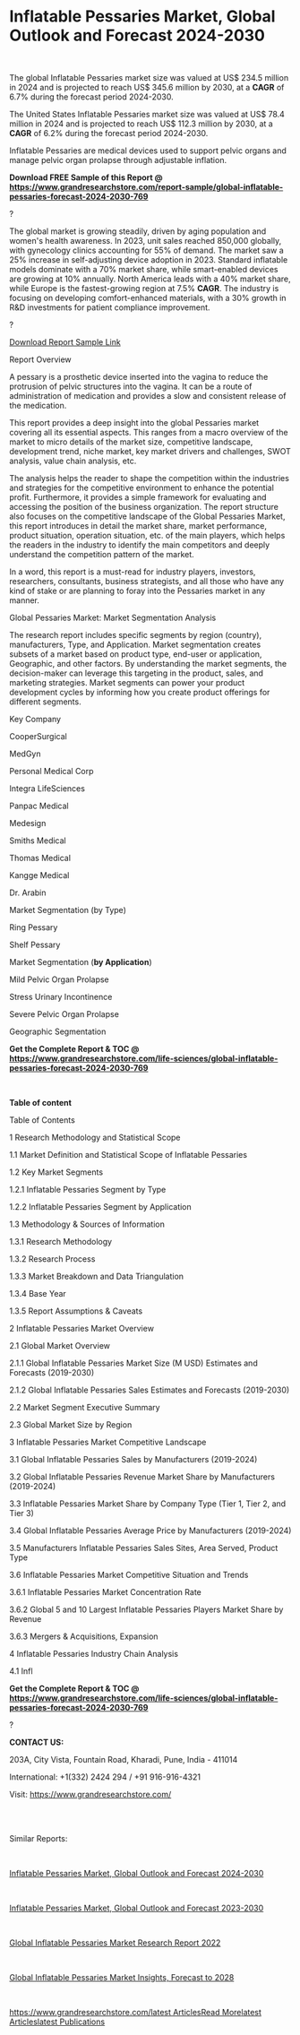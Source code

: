 <h1>Inflatable Pessaries Market, Global Outlook and Forecast 2024-2030</h1><br/><p>The global Inflatable Pessaries market size was valued at US$ 234.5 million in 2024 and is projected to reach US$ 345.6 million by 2030, at a <strong>CAGR</strong> of 6.7% during the forecast period 2024-2030.</p>
 
 
 
 <p>The United States Inflatable Pessaries market size was valued at US$ 78.4 million in 2024 and is projected to reach US$ 112.3 million by 2030, at a <strong>CAGR</strong> of 6.2% during the forecast period 2024-2030.</p>
 
 
 
 <p>Inflatable Pessaries are medical devices used to support pelvic organs and manage pelvic organ prolapse through adjustable inflation.</p>
 
 
 
 <div><b>Download FREE Sample of this Report @ <a href="https://www.grandresearchstore.com/report-sample/global-inflatable-pessaries-forecast-2024-2030-769">https://www.grandresearchstore.com/report-sample/global-inflatable-pessaries-forecast-2024-2030-769</a></b></div>
 
 
 
 <p>? </p>
 
 
 
 <p>The global market is growing steadily, driven by aging population and women&#39;s health awareness. In 2023, unit sales reached 850,000 globally, with gynecology clinics accounting for 55% of demand. The market saw a 25% increase in self-adjusting device adoption in 2023. Standard inflatable models dominate with a 70% market share, while smart-enabled devices are growing at 10% annually. North America leads with a 40% market share, while Europe is the fastest-growing region at 7.5% <strong>CAGR</strong>. The industry is focusing on developing comfort-enhanced materials, with a 30% growth in R&D investments for patient compliance improvement.</p>
 
 
 
 <p>? </p>
 
 
 
 <p><a href="https://www.grandresearchstore.com/mr-admin/report-sample/global-inflatable-pessaries-forecast-2024-2030-769">Download Report Sample Link</a></p>
 
 
 
 <p>Report Overview</p>
 
 
 
 <p>A pessary is a prosthetic device inserted into the vagina to reduce the protrusion of pelvic structures into the vagina. It can be a route of administration of medication and provides a slow and consistent release of the medication.</p>
 
 
 
 <p>This report provides a deep insight into the global Pessaries market covering all its essential aspects. This ranges from a macro overview of the market to micro details of the market size, competitive landscape, development trend, niche market, key market drivers and challenges, SWOT analysis, value chain analysis, etc.</p>
 
 
 
 <p>The analysis helps the reader to shape the competition within the industries and strategies for the competitive environment to enhance the potential profit. Furthermore, it provides a simple framework for evaluating and accessing the position of the business organization. The report structure also focuses on the competitive landscape of the Global Pessaries Market, this report introduces in detail the market share, market performance, product situation, operation situation, etc. of the main players, which helps the readers in the industry to identify the main competitors and deeply understand the competition pattern of the market.</p>
 
 
 
 <p>In a word, this report is a must-read for industry players, investors, researchers, consultants, business strategists, and all those who have any kind of stake or are planning to foray into the Pessaries market in any manner.</p>
 
 
 
 <p>Global Pessaries Market: Market Segmentation Analysis</p>
 
 
 
 <p>The research report includes specific segments by region (country), manufacturers, Type, and Application. Market segmentation creates subsets of a market based on product type, end-user or application, Geographic, and other factors. By understanding the market segments, the decision-maker can leverage this targeting in the product, sales, and marketing strategies. Market segments can power your product development cycles by informing how you create product offerings for different segments.</p>
 
 
 
 <p>Key Company</p>
 
 
 
 <p>CooperSurgical</p>
 
 
 
 <p>MedGyn</p>
 
 
 
 <p>Personal Medical Corp</p>
 
 
 
 <p>Integra LifeSciences</p>
 
 
 
 <p>Panpac Medical</p>
 
 
 
 <p>Medesign</p>
 
 
 
 <p>Smiths Medical</p>
 
 
 
 <p>Thomas Medical</p>
 
 
 
 <p>Kangge Medical</p>
 
 
 
 <p>Dr. Arabin</p>
 
 
 
 <p>Market Segmentation (by Type)</p>
 
 
 
 <p>Ring Pessary</p>
 
 
 
 <p>Shelf Pessary</p>
 
 
 
 <p>Market Segmentation (<strong>by Application</strong>)</p>
 
 
 
 <p>Mild Pelvic Organ Prolapse</p>
 
 
 
 <p>Stress Urinary Incontinence</p>
 
 
 
 <p>Severe Pelvic Organ Prolapse</p>
 
 
 
 <p>Geographic Segmentation</p>
 
 
 
 <div><b>Get the Complete Report & TOC @ <a href="https://www.grandresearchstore.com/life-sciences/global-inflatable-pessaries-forecast-2024-2030-769">https://www.grandresearchstore.com/life-sciences/global-inflatable-pessaries-forecast-2024-2030-769</a></b></div>
 
 
 
 <p><br />
 
 <b>Table of content</b></p>
 
 
 
 <p>Table of Contents<br />
 
 1 Research Methodology and Statistical Scope<br />
 
 1.1 Market Definition and Statistical Scope of Inflatable Pessaries<br />
 
 1.2 Key Market Segments<br />
 
 1.2.1 Inflatable Pessaries Segment by Type<br />
 
 1.2.2 Inflatable Pessaries Segment by Application<br />
 
 1.3 Methodology & Sources of Information<br />
 
 1.3.1 Research Methodology<br />
 
 1.3.2 Research Process<br />
 
 1.3.3 Market Breakdown and Data Triangulation<br />
 
 1.3.4 Base Year<br />
 
 1.3.5 Report Assumptions & Caveats<br />
 
 2 Inflatable Pessaries Market Overview<br />
 
 2.1 Global Market Overview<br />
 
 2.1.1 Global Inflatable Pessaries Market Size (M USD) Estimates and Forecasts (2019-2030)<br />
 
 2.1.2 Global Inflatable Pessaries Sales Estimates and Forecasts (2019-2030)<br />
 
 2.2 Market Segment Executive Summary<br />
 
 2.3 Global Market Size by Region<br />
 
 3 Inflatable Pessaries Market Competitive Landscape<br />
 
 3.1 Global Inflatable Pessaries Sales by Manufacturers (2019-2024)<br />
 
 3.2 Global Inflatable Pessaries Revenue Market Share by Manufacturers (2019-2024)<br />
 
 3.3 Inflatable Pessaries Market Share by Company Type (Tier 1, Tier 2, and Tier 3)<br />
 
 3.4 Global Inflatable Pessaries Average Price by Manufacturers (2019-2024)<br />
 
 3.5 Manufacturers Inflatable Pessaries Sales Sites, Area Served, Product Type<br />
 
 3.6 Inflatable Pessaries Market Competitive Situation and Trends<br />
 
 3.6.1 Inflatable Pessaries Market Concentration Rate<br />
 
 3.6.2 Global 5 and 10 Largest Inflatable Pessaries Players Market Share by Revenue<br />
 
 3.6.3 Mergers & Acquisitions, Expansion<br />
 
 4 Inflatable Pessaries Industry Chain Analysis<br />
 
 4.1 Infl</p>
 
 
 
 <div><b>Get the Complete Report & TOC @ <a href="https://www.grandresearchstore.com/life-sciences/global-inflatable-pessaries-forecast-2024-2030-769">https://www.grandresearchstore.com/life-sciences/global-inflatable-pessaries-forecast-2024-2030-769</a></b></div>
 
 
 
 <p>? </p>
 
 
 
 <p><b>CONTACT US:</b><br />
 
 203A, City Vista, Fountain Road, Kharadi, Pune, India - 411014<br />
 
 International: +1(332) 2424 294 / +91 916-916-4321<br />
 
 Visit: <a href="https://www.grandresearchstore.com/">https://www.grandresearchstore.com/</a><br />
 
 <br />
 
 <br />
 
 Similar Reports:<br />
 
 <br />
 
 <a href="https://www.grandresearchstore.com/life-sciences/global-inflatable-pessaries-forecast-2024-2030-586">Inflatable Pessaries Market, Global Outlook and Forecast 2024-2030</a><br />
 
 <br />
 
 <a href="https://www.grandresearchstore.com/life-sciences/global-inflatable-pessaries-forecast-2023-2030-117">Inflatable Pessaries Market, Global Outlook and Forecast 2023-2030</a><br />
 
 <br />
 
 <a href="https://www.grandresearchstore.com/life-sciences/global-inflatable-pessaries-2022-836">Global Inflatable Pessaries Market Research Report 2022</a><br />
 
 <br />
 
 <a href="https://www.grandresearchstore.com/life-sciences/global-inflatable-pessaries-2028-125">Global Inflatable Pessaries Market Insights, Forecast to 2028</a><br />
 
 <br />
 
 <a href="https://gyeongbokgung.com">https://www.grandresearchstore.com/</a><a href="https://hallyeomaritime.com">latest Articles</a><a href="https://jingwansa.com">Read More</a><a href="https://nguoiviet.jp/">latest Articles</a><a href="https://www.intelmarketresearch.com/">latest Publications</a></p>